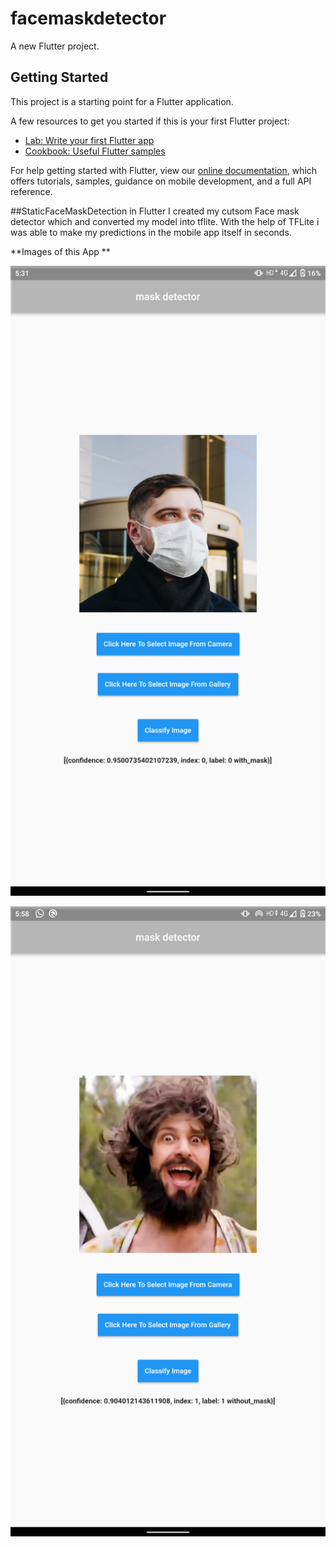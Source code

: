 # facemaskdetector

A new Flutter project.

## Getting Started

This project is a starting point for a Flutter application.

A few resources to get you started if this is your first Flutter project:

- [Lab: Write your first Flutter app](https://flutter.dev/docs/get-started/codelab)
- [Cookbook: Useful Flutter samples](https://flutter.dev/docs/cookbook)

For help getting started with Flutter, view our
[online documentation](https://flutter.dev/docs), which offers tutorials,
samples, guidance on mobile development, and a full API reference.

##StaticFaceMaskDetection in Flutter
I created my cutsom Face mask detector which and converted my model into tflite. With the help of TFLite i was able to make my predictions in the mobile app itself in seconds.

**Images of this App **

![GitHub Logo](ss1.png)

![GitHub Logo](ss2.png)
